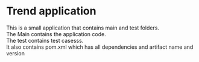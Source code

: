 # Trend application

This is a small application that contains main and test folders.  
The Main contains the application code.  
The test contains test casesss.  
It also contains pom.xml which has all dependencies and artifact name and version

